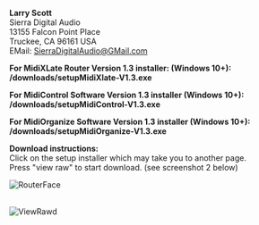 <b>Larry Scott</b><br>
Sierra Digital Audio<br>
13155 Falcon Point Place<br>
Truckee, CA  96161  USA<br>
EMail: SierraDigitalAudio@GMail.com<br>

<b>For MidiXLate Router Version 1.3 installer: (Windows 10+): &nbsp;&nbsp;&nbsp;&nbsp;&nbsp;&nbsp;&nbsp;&nbsp;  /downloads/setupMidiXlate-V1.3.exe</b><br>

<b>For MidiControl Software Version 1.3 installer (Windows 10+): &nbsp;&nbsp;&nbsp;  /downloads/setupMidiControl-V1.3.exe</b><br>

<b>For MidiOrganize Software Version 1.3 installer (Windows 10+): &nbsp; /downloads/setupMidiOrganize-V1.3.exe</b><br>

<b>Download instructions:</b><br>
Click on the setup installer which may take you to another page.  
Press "view raw" to start download.  (see screenshot 2 below)

![RouterFace](https://github.com/user-attachments/assets/43c228e0-ff50-4296-8cb7-263a691db000) <br><br>

![ViewRawd](https://github.com/user-attachments/assets/23706775-5a9f-4dc1-99d6-2f27f2e2dceb)
